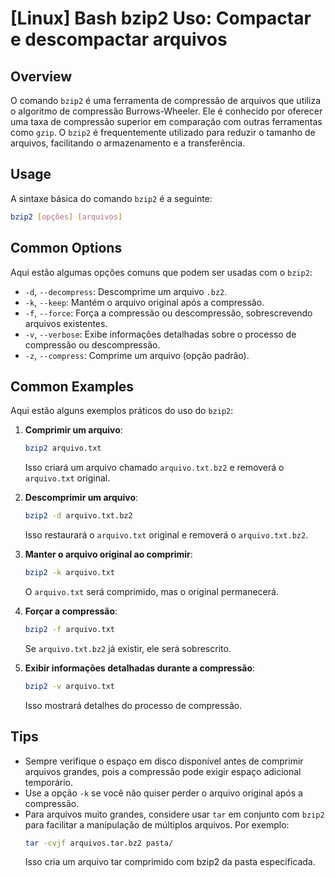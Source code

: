 # [Linux] Bash bzip2 Uso: Compactar e descompactar arquivos

## Overview
O comando `bzip2` é uma ferramenta de compressão de arquivos que utiliza o algoritmo de compressão Burrows-Wheeler. Ele é conhecido por oferecer uma taxa de compressão superior em comparação com outras ferramentas como `gzip`. O `bzip2` é frequentemente utilizado para reduzir o tamanho de arquivos, facilitando o armazenamento e a transferência.

## Usage
A sintaxe básica do comando `bzip2` é a seguinte:

```bash
bzip2 [opções] [arquivos]
```

## Common Options
Aqui estão algumas opções comuns que podem ser usadas com o `bzip2`:

- `-d`, `--decompress`: Descomprime um arquivo `.bz2`.
- `-k`, `--keep`: Mantém o arquivo original após a compressão.
- `-f`, `--force`: Força a compressão ou descompressão, sobrescrevendo arquivos existentes.
- `-v`, `--verbose`: Exibe informações detalhadas sobre o processo de compressão ou descompressão.
- `-z`, `--compress`: Comprime um arquivo (opção padrão).

## Common Examples
Aqui estão alguns exemplos práticos do uso do `bzip2`:

1. **Comprimir um arquivo**:
   ```bash
   bzip2 arquivo.txt
   ```
   Isso criará um arquivo chamado `arquivo.txt.bz2` e removerá o `arquivo.txt` original.

2. **Descomprimir um arquivo**:
   ```bash
   bzip2 -d arquivo.txt.bz2
   ```
   Isso restaurará o `arquivo.txt` original e removerá o `arquivo.txt.bz2`.

3. **Manter o arquivo original ao comprimir**:
   ```bash
   bzip2 -k arquivo.txt
   ```
   O `arquivo.txt` será comprimido, mas o original permanecerá.

4. **Forçar a compressão**:
   ```bash
   bzip2 -f arquivo.txt
   ```
   Se `arquivo.txt.bz2` já existir, ele será sobrescrito.

5. **Exibir informações detalhadas durante a compressão**:
   ```bash
   bzip2 -v arquivo.txt
   ```
   Isso mostrará detalhes do processo de compressão.

## Tips
- Sempre verifique o espaço em disco disponível antes de comprimir arquivos grandes, pois a compressão pode exigir espaço adicional temporário.
- Use a opção `-k` se você não quiser perder o arquivo original após a compressão.
- Para arquivos muito grandes, considere usar `tar` em conjunto com `bzip2` para facilitar a manipulação de múltiplos arquivos. Por exemplo:
  ```bash
  tar -cvjf arquivos.tar.bz2 pasta/
  ```
  Isso cria um arquivo tar comprimido com bzip2 da pasta especificada.